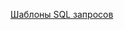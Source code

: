 <a href="https://github.com/Tverskoy31/SQL_script/blob/main/Sql-requests.sql">Шаблоны SQL запросов</a>
